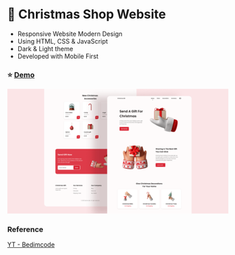 # :christmas_tree: Christmas Shop Website

- Responsive Website Modern Design
- Using HTML, CSS & JavaScript
- Dark & Light theme
- Developed with Mobile First

### :star: [Demo](https://fakestandard.github.io/rwd-christmas-shop/)

![COVER](./preview.png)

### Reference
[YT - Bedimcode](https://www.youtube.com/watch?v=RTIueV7zERY)

